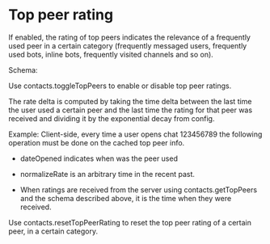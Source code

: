 # Top peer rating

If enabled, the rating of top peers indicates the relevance of a frequently used peer in a certain category (frequently messaged users, frequently used bots, inline bots, frequently visited channels and so on).

Schema:

Use contacts.toggleTopPeers to enable or disable top peer ratings.

The rate delta is computed by taking the time delta between the last time the user used a certain peer and the last time the rating for that peer was received and dividing it by the exponential decay from config.

Example:
Client-side, every time a user opens chat 123456789 the following operation must be done on the cached top peer info.

- dateOpened indicates when was the peer used

- normalizeRate is an arbitrary time in the recent past.

- When ratings are received from the server using contacts.getTopPeers and the schema described above, it is the time when they were received.

Use contacts.resetTopPeerRating to reset the top peer rating of a certain peer, in a certain category.

